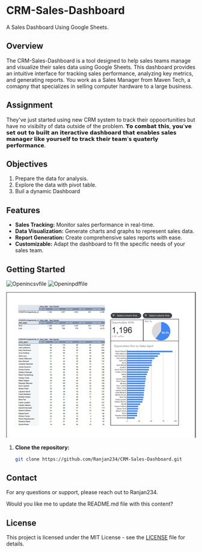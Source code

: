 # CRM-Sales-Dashboard

A Sales Dashboard Using Google Sheets.

## Overview

The CRM-Sales-Dashboard is a tool designed to help sales teams manage and visualize their sales data using Google Sheets. This dashboard provides an intuitive interface for tracking sales performance, analyzing key metrics, and generating reports.
You work as a Sales Manager from Maven Tech, a comapny that specializes in selling computer hardware to a large business.

## Assignment
They've just started using new CRM system to track their oppoortunities but have no visibilty of data outside of the problem.
𝗧𝗼 𝗰𝗼𝗺𝗯𝗮𝘁 𝘁𝗵𝗶𝘀, 𝘆𝗼𝘂'𝘃𝗲 𝘀𝗲𝘁 𝗼𝘂𝘁 𝘁𝗼 𝗯𝘂𝗶𝗹𝘁 𝗮𝗻 𝗶𝘁𝗲𝗿𝗮𝗰𝘁𝗶𝘃𝗲 𝗱𝗮𝘀𝗵𝗯𝗼𝗮𝗿𝗱 𝘁𝗵𝗮𝘁 𝗲𝗻𝗮𝗯𝗹𝗲𝘀 𝘀𝗮𝗹𝗲𝘀 𝗺𝗮𝗻𝗮𝗴𝗲𝗿 𝗹𝗶𝗸𝗲 𝘆𝗼𝘂𝗿𝘀𝗲𝗹𝗳 𝘁𝗼 𝘁𝗿𝗮𝗰𝗸 𝘁𝗵𝗲𝗶𝗿 𝘁𝗲𝗮𝗺'𝘀 𝗾𝘂𝗮𝘁𝗲𝗿𝗹𝘆 𝗽𝗲𝗿𝗳𝗼𝗿𝗺𝗮𝗻𝗰𝗲.

## Objectives
1. Prepare the data for analysis.
2. Explore the data with pivot table.
3. Buil a dynamic Dashboard

## Features

- **Sales Tracking:** Monitor sales performance in real-time.
- **Data Visualization:** Generate charts and graphs to represent sales data.
- **Report Generation:** Create comprehensive sales reports with ease.
- **Customizable:** Adapt the dashboard to fit the specific needs of your sales team.

## Getting Started

![Openincsvfile](:https://docs.google.com/spreadsheets/d/e/2PACX-1vTCNdZsW8Zi7fouytcjcj1kfsfkjRAIb-VZnRwEK-nPqB7ujaceQ7ZigW7uYX455DSL-hIXzsMKDxvZ/pub?gid=966532129&single=true&output=csv)
![Openinpdffile](https://docs.google.com/spreadsheets/d/e/2PACX-1vTCNdZsW8Zi7fouytcjcj1kfsfkjRAIb-VZnRwEK-nPqB7ujaceQ7ZigW7uYX455DSL-hIXzsMKDxvZ/pub?gid=966532129&single=true&output=pdf)

![Dashboard Screenshot](https://github.com/Ranjan234/CRM-Sales-Dashboard/blob/main/Screenshot%202025-05-21%20085837.png)

1. **Clone the repository:**
   ```sh
   git clone https://github.com/Ranjan234/CRM-Sales-Dashboard.git
   
## Contact
For any questions or support, please reach out to Ranjan234.

Would you like me to update the README.md file with this content?
## License

This project is licensed under the MIT License - see the [LICENSE](LICENSE) file for details.

   
